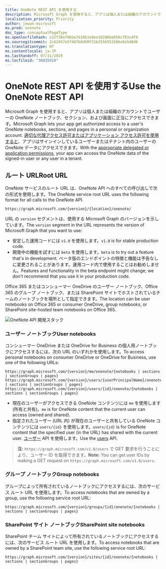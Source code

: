 ```yaml
---
title: OneNote REST API を使用する
description: Microsoft Graph を使用すると、アプリは個人または組織のアカウントでユーザーの OneNote ノートブック、セクション、および画面に正当にアクセスできます。 適切な代理アクセス許可またはアプリケーション アクセス許可を使用すると、アプリはサインインしているユーザーまたはテナント内のユーザーの OneNote データにアクセスできます。
localization_priority: Priority
author: jewan-microsoft
ms.prod: onenote
doc_type: conceptualPageType
ms.openlocfilehash: c22f38e7002e7619b1e9ee182866e850cf83cdf9
ms.sourcegitcommit: 2c62457e57467b8d50f21b255b553106a9a5d8d6
ms.translationtype: HT
ms.contentlocale: ja-JP
ms.lasthandoff: 07/31/2019
ms.locfileid: "36035918"
---
```

# <a name="use-the-onenote-rest-api"></a><span data-ttu-id="c1bde-104">OneNote REST API を使用する</span><span class="sxs-lookup"><span data-stu-id="c1bde-104">Use the OneNote REST API</span></span>

<span data-ttu-id="c1bde-105">Microsoft Graph を使用すると、アプリは個人または組織のアカウントでユーザーの OneNote ノートブック、セクション、および画面に正当にアクセスできます。</span><span class="sxs-lookup"><span data-stu-id="c1bde-105">Microsoft Graph lets your app get authorized access to a user's OneNote notebooks, sections, and pages in a personal or organization account.</span></span> <span data-ttu-id="c1bde-106">[適切な代理アクセス許可またはアプリケーション アクセス許可を使用すると](/graph/permissions-reference#notes-permissions)、アプリはサインインしているユーザーまたはテナント内のユーザーの OneNote データにアクセスできます。</span><span class="sxs-lookup"><span data-stu-id="c1bde-106">With the [appropriate delegated or application permissions](/graph/permissions-reference#notes-permissions), your app can access the OneNote data of the signed-in user or any user in a tenant.</span></span>

## <a name="root-url"></a><span data-ttu-id="c1bde-107">ルート URL</span><span class="sxs-lookup"><span data-stu-id="c1bde-107">Root URL</span></span>
<span data-ttu-id="c1bde-108">OneNote サービスのルート URL は、OneNote API へのすべての呼び出しで次の形式を使用します。</span><span class="sxs-lookup"><span data-stu-id="c1bde-108">The OneNote service root URL uses the following format for all calls to the OneNote API.</span></span>
```
https://graph.microsoft.com/{version}/{location}/onenote/ 
```
<span data-ttu-id="c1bde-109">URL の `version` セグメントは、使用する Microsoft Graph のバージョンを示しています。</span><span class="sxs-lookup"><span data-stu-id="c1bde-109">The `version` segment in the URL represents the version of Microsoft Graph that you want to use:</span></span>

- <span data-ttu-id="c1bde-110">安定した運用コードには `v1.0` を使用します。</span><span class="sxs-lookup"><span data-stu-id="c1bde-110">`v1.0` is for stable production code.</span></span>
- <span data-ttu-id="c1bde-111">開発中の機能を試すには `beta` を使用します。</span><span class="sxs-lookup"><span data-stu-id="c1bde-111">`beta` is to try out a feature that's in development.</span></span> <span data-ttu-id="c1bde-112">ベータ版のエンドポイントの特徴と機能は予告なしに変更されることがあります。運用コード内で使用することはお勧めしません。</span><span class="sxs-lookup"><span data-stu-id="c1bde-112">Features and functionality in the beta endpoint might change; we don't recommend that you use it in your production code.</span></span>

<span data-ttu-id="c1bde-113">Office 365 またはコンシューマー OneDrive のユーザー ノートブック、Office 365 のグループ ノートブック、または SharePoint サイトでホストされているチームのノートブックを場所として指定できます。</span><span class="sxs-lookup"><span data-stu-id="c1bde-113">The location can be user notebooks on Office 365 or consumer OneDrive, group notebooks, or SharePoint site-hosted team notebooks on Office 365.</span></span> 

![OneNote API 開発スタック](https://cdn.graph.office.net/prod/GraphDocuments/en-us/concepts/images/onenote-dev-diagram.png)

### <a name="user-notebooks"></a><span data-ttu-id="c1bde-115">ユーザー ノートブック</span><span class="sxs-lookup"><span data-stu-id="c1bde-115">User notebooks</span></span>
<span data-ttu-id="c1bde-116">コンシューマー OneDrive または OneDrive for Business の個人用ノートブックにアクセスするには、次の URL のいずれかを使用します。</span><span class="sxs-lookup"><span data-stu-id="c1bde-116">To access personal notebooks on consumer OneDrive or OneDrive for Business, use one of the following URLs:</span></span>

```
https://graph.microsoft.com/{version}/me/onenote/{notebooks | sections | sectionGroups | pages} 
https://graph.microsoft.com/{version}/users/{userPrincipalName}/onenote/{notebooks | sections | sectionGroups | pages} 
https://graph.microsoft.com/{version}/users/{id}/onenote/{notebooks | sections | sectionGroups | pages} 
```

- <span data-ttu-id="c1bde-117">現在のユーザーがアクセスできる OneNote コンテンツには `me` を使用します (所有と共有)。</span><span class="sxs-lookup"><span data-stu-id="c1bde-117">`me` is for OneNote content that the current user can access (owned and shared).</span></span>
- <span data-ttu-id="c1bde-118">指定されたユーザー (URL 内) が現在のユーザーと共有している OneNote コンテンツには `users/{id}` を使用します。</span><span class="sxs-lookup"><span data-stu-id="c1bde-118">`users/{id}` is for OneNote content that the specified user (in the URL) has shared with the current user.</span></span> <span data-ttu-id="c1bde-119">[ユーザー](users.md) API を使用します。</span><span class="sxs-lookup"><span data-stu-id="c1bde-119">Use the [users](users.md) API.</span></span>
> <span data-ttu-id="c1bde-120">**注:** `https://graph.microsoft.com/v1.0/users` で GET 要求を行うことにより、ユーザー ID を取得できます。</span><span class="sxs-lookup"><span data-stu-id="c1bde-120">**Note:** You can get user IDs by making a GET request on `https://graph.microsoft.com/v1.0/users`.</span></span>

### <a name="group-notebooks"></a><span data-ttu-id="c1bde-121">グループ ノートブック</span><span class="sxs-lookup"><span data-stu-id="c1bde-121">Group notebooks</span></span>
<span data-ttu-id="c1bde-122">グループによって所有されているノートブックにアクセスするには、次のサービス ルート URL を使用します。</span><span class="sxs-lookup"><span data-stu-id="c1bde-122">To access notebooks that are owned by a group, use the following service root URL:</span></span>

```
https://graph.microsoft.com/{version}/groups/{id}/onenote/{notebooks | sections | sectionGroups | pages} 
```
### <a name="sharepoint-site-notebooks"></a><span data-ttu-id="c1bde-123">SharePoint サイト ノートブック</span><span class="sxs-lookup"><span data-stu-id="c1bde-123">SharePoint site notebooks</span></span>

<span data-ttu-id="c1bde-124">SharePoint チーム サイトによって所有されているノートブックにアクセスするには、次のサービス ルート URL を使用します。</span><span class="sxs-lookup"><span data-stu-id="c1bde-124">To access notebooks that are owned by a SharePoint team site, use the following service root URL:</span></span>

```
https://graph.microsoft.com/{version}/sites/{id}/onenote/{notebooks | sections | sectionGroups | pages} 
```

